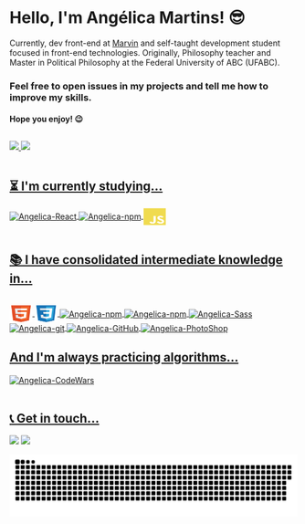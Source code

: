 # Hello, I'm Angélica Martins! 😎

Currently, dev front-end at [Marvin](https://www.marvin.com.vc/) and self-taught development student focused in front-end technologies. Originally, Philosophy teacher and Master in Political Philosophy at the Federal University of ABC (UFABC).

### Feel free to open issues in my projects and tell me how to improve my skills. 

#### Hope you enjoy! 😉

##

<div>
  <div>
    <a href="https://www.linkedin.com/in/marttinsangelica/">
    <img src="https://github-readme-stats.vercel.app/api?username=angelicamarttins&show_icons=true&theme=dracula&count_private=true&include_commits=true">
    <img src="https://github-readme-stats.vercel.app/api/top-langs?username=angelicamarttins&layout=compact&langs_count16&theme=dracula">
  </div>
  
  <br />
  
  ## ⏳ I'm currently studying... 
  <div>
    <img align="center" alt="Angelica-React" height="30" width="40" src="https://cdn.jsdelivr.net/gh/devicons/devicon/icons/react/react-original.svg">
    <img align="center" alt="Angelica-npm" height="30" width="40" src="https://cdn.jsdelivr.net/gh/devicons/devicon/icons/typescript/typescript-original.svg"> 
    <img align="center" alt="Angelica-Js" height="30" width="40" src="https://raw.githubusercontent.com/devicons/devicon/master/icons/javascript/javascript-plain.svg">
  </div>
    
  <br />
  
  ## 📚 I have consolidated intermediate knowledge in...
  <div style="display: inline_block"><br>
    <img align="center" alt="Angelica-HTML" height="30" width="40" src="https://raw.githubusercontent.com/devicons/devicon/master/icons/html5/html5-original.svg">
    <img align="center" alt="Angelica-CSS" height="30" width="40" src="https://raw.githubusercontent.com/devicons/devicon/master/icons/css3/css3-original.svg">
    <img align="center" alt="Angelica-npm" height="30" width="40" src="https://cdn.jsdelivr.net/gh/devicons/devicon/icons/npm/npm-original-wordmark.svg">
    <img align="center" alt="Angelica-npm" height="30" width="40" src="https://cdn.jsdelivr.net/gh/devicons/devicon/icons/yarn/yarn-original.svg"> 
    <img align="center" alt="Angelica-Sass" height="30" width="40" src="https://cdn.jsdelivr.net/gh/devicons/devicon/icons/sass/sass-original.svg">
    <img align="center" alt="Angelica-git" height="30" width="40" src="https://cdn.jsdelivr.net/gh/devicons/devicon/icons/git/git-original.svg">
    <img align="center" alt="Angelica-GitHub" height="30" width="40" src="https://cdn.jsdelivr.net/gh/devicons/devicon/icons/github/github-original.svg">
    <img align="center" alt="Angelica-PhotoShop" height="30" width="40" src="https://cdn.jsdelivr.net/gh/devicons/devicon/icons/photoshop/photoshop-plain.svg">
  </div>
  
  ## And I'm always practicing algorithms...  
  <div>
    <a href="https://www.codewars.com/users/angelicamarttins">
    <img align="center" alt="Angelica-CodeWars" src="https://www.codewars.com/users/angelicamarttins/badges/small">
  </div>  
    
  <br />
  
<!--   ## ⏰ Coming soon...
  <div style="display: inline_block"><br>
    

  <br />
  </div> -->

 
  
  ## 📞 Get in touch...
  <div> 
    <a href="https://www.linkedin.com/in/marttinsangelica/" target="_blank"><img src="https://img.shields.io/badge/-LinkedIn-%230077B5?style=for-the-badge&logo=linkedin&logoColor=white" target="_blank"></a> 
    <a href = "mailto:marttinsangelica@gmail.com"><img src="https://img.shields.io/badge/-Gmail-%23333?style=for-the-badge&logo=gmail&logoColor=white" target="_blank"></a>
 
   </div>
    
</div>
  
     
 ![Snake animation](https://github.com/angelicamarttins/angelicamarttins/blob/output/github-contribution-grid-snake.svg)
  
